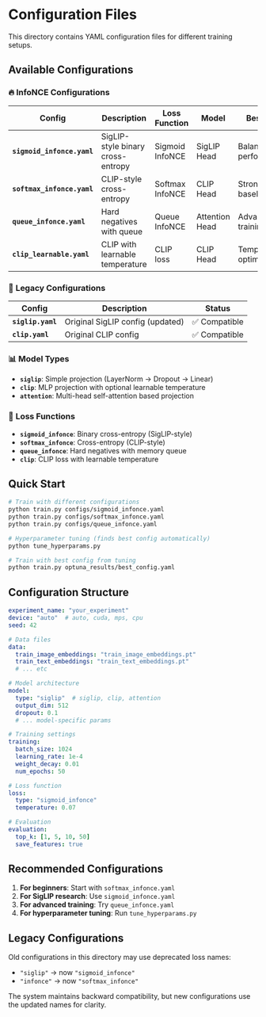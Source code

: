 # Configuration Files

This directory contains YAML configuration files for different training setups.

## Available Configurations

### 🔥 **InfoNCE Configurations**

| Config | Description | Loss Function | Model | Best For |
|--------|-------------|---------------|-------|----------|
| **`sigmoid_infonce.yaml`** | SigLIP-style binary cross-entropy | Sigmoid InfoNCE | SigLIP Head | Balanced performance |
| **`softmax_infonce.yaml`** | CLIP-style cross-entropy | Softmax InfoNCE | CLIP Head | Strong baselines |
| **`queue_infonce.yaml`** | Hard negatives with queue | Queue InfoNCE | Attention Head | Advanced training |
| **`clip_learnable.yaml`** | CLIP with learnable temperature | CLIP loss | CLIP Head | Temperature optimization |

### 📜 **Legacy Configurations**

| Config | Description | Status |
|--------|-------------|--------|
| **`siglip.yaml`** | Original SigLIP config (updated) | ✅ Compatible |
| **`clip.yaml`** | Original CLIP config | ✅ Compatible |

### 📊 **Model Types**

- **`siglip`**: Simple projection (LayerNorm → Dropout → Linear)
- **`clip`**: MLP projection with optional learnable temperature
- **`attention`**: Multi-head self-attention based projection

### 🎯 **Loss Functions**

- **`sigmoid_infonce`**: Binary cross-entropy (SigLIP-style)
- **`softmax_infonce`**: Cross-entropy (CLIP-style) 
- **`queue_infonce`**: Hard negatives with memory queue
- **`clip`**: CLIP loss with learnable temperature

## Quick Start

```bash
# Train with different configurations
python train.py configs/sigmoid_infonce.yaml
python train.py configs/softmax_infonce.yaml
python train.py configs/queue_infonce.yaml

# Hyperparameter tuning (finds best config automatically)
python tune_hyperparams.py

# Train with best config from tuning
python train.py optuna_results/best_config.yaml
```

## Configuration Structure

```yaml
experiment_name: "your_experiment"
device: "auto"  # auto, cuda, mps, cpu
seed: 42

# Data files
data:
  train_image_embeddings: "train_image_embeddings.pt"
  train_text_embeddings: "train_text_embeddings.pt"
  # ... etc

# Model architecture  
model:
  type: "siglip"  # siglip, clip, attention
  output_dim: 512
  dropout: 0.1
  # ... model-specific params

# Training settings
training:
  batch_size: 1024
  learning_rate: 1e-4
  weight_decay: 0.01
  num_epochs: 50

# Loss function
loss:
  type: "sigmoid_infonce"
  temperature: 0.07

# Evaluation
evaluation:
  top_k: [1, 5, 10, 50]
  save_features: true
```

## Recommended Configurations

1. **For beginners**: Start with `softmax_infonce.yaml`
2. **For SigLIP research**: Use `sigmoid_infonce.yaml`  
3. **For advanced training**: Try `queue_infonce.yaml`
4. **For hyperparameter tuning**: Run `tune_hyperparams.py`

## Legacy Configurations

Old configurations in this directory may use deprecated loss names:
- `"siglip"` → now `"sigmoid_infonce"`
- `"infonce"` → now `"softmax_infonce"`

The system maintains backward compatibility, but new configurations use the updated names for clarity.